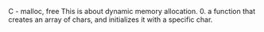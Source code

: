 C - malloc, free
This is about dynamic memory allocation.
0. a function that creates an array of chars, and initializes it with a specific char.

